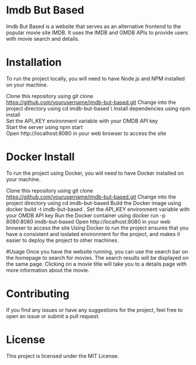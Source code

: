 # Imdb But Based
Imdb But Based is a website that serves as an alternative frontend to the popular movie site IMDB. It uses the IMDB and OMDB APIs to provide users with movie search and details.

# Installation
To run the project locally, you will need to have Node.js and NPM installed on your machine.

Clone this repository using git clone https://github.com/yourusername/imdb-but-based.git
Change into the project directory using cd imdb-but-based \ 
Install dependencies using npm install \
Set the API_KEY environment variable with your OMDB API key \
Start the server using npm start \
Open http://localhost:8080 in your web browser to access the site

# Docker Install
To run the project using Docker, you will need to have Docker installed on your machine.

Clone this repository using git clone https://github.com/yourusername/imdb-but-based.git
Change into the project directory using cd imdb-but-based
Build the Docker image using docker build -t imdb-but-based .
Set the API_KEY environment variable with your OMDB API key
Run the Docker container using docker run -p 8080:8080 imdb-but-based
Open http://localhost:8080 in your web browser to access the site
Using Docker to run the project ensures that you have a consistent and isolated environment for the project, and makes it easier to deploy the project to other machines.


#Usage
Once you have the website running, you can use the search bar on the homepage to search for movies. The search results will be displayed on the same page. Clicking on a movie title will take you to a details page with more information about the movie.

# Contributing
If you find any issues or have any suggestions for the project, feel free to open an issue or submit a pull request.

# License
This project is licensed under the MIT License.
